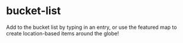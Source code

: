 # bucket-list

Add to the bucket list by typing in an entry, or use the featured map to create location-based items around the globe!
